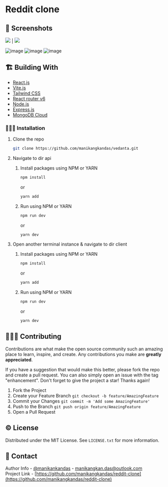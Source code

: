 # Reddit clone

## 📜 Screenshots




![](https://user-images.githubusercontent.com/75943412/177683043-66d42c88-276f-40bd-babd-5a320e1831f0.png) | ![](https://user-images.githubusercontent.com/75943412/177683280-bbcf1d29-f13e-41a1-9235-ede08166b049.png)

![image](https://user-images.githubusercontent.com/75943412/177683120-a1b9c59b-fa9a-4a21-ad1f-5f47d9b5316c.png)
![image](https://user-images.githubusercontent.com/75943412/177683217-30f2d594-f70d-4fe8-80fb-3fe0e345e429.png)
![image](https://user-images.githubusercontent.com/75943412/177683237-e1213b1e-c025-42f7-9eb5-6c2d0be0d419.png)


## 🏗️ Building With

- [React.js](https://reactjs.org/)
- [Vite.js](https://reactjs.org/)
- [Tailwind CSS](https://tailwindcss.com/)
- [React router v6](https://reactrouter.com/)
- [Node.js](https://nodejs.org/en/)
- [Express.js](https://expressjs.com/)
- [MongoDB Cloud](https://account.mongodb.com/account/login?n=%2Fv2%2F627288aa95256504372af304&nextHash=%23clusters)

### 🧑🏻‍🎤 Installation

1. Clone the repo

   ```sh
   git clone https://github.com/manikangkandas/vedanta.git
   ```

2. Navigate to dir api

   1. Install packages using NPM or YARN

      ```sh
      npm install
      ```

      or

      ```sh
      yarn add
      ```

   2. Run using NPM or YARN

      ```sh
      npm run dev
      ```

      or

      ```sh
      yarn dev
      ```

3. Open another terminal instance & navigate to dir client

   1. Install packages using NPM or YARN

      ```sh
      npm install
      ```

      or

      ```sh
      yarn add
      ```

   2. Run using NPM or YARN

      ```sh
      npm run dev
      ```

      or

      ```sh
      yarn dev
      ```

## 💁🏻‍♂️ Contributing

Contributions are what make the open source community such an amazing place to learn, inspire, and create. Any contributions you make are **greatly appreciated**.

If you have a suggestion that would make this better, please fork the repo and create a pull request. You can also simply open an issue with the tag "enhancement".
Don't forget to give the project a star! Thanks again!

1. Fork the Project
2. Create your Feature Branch `git checkout -b feature/AmazingFeature`
3. Commit your Changes `git commit -m 'Add some AmazingFeature'`
4. Push to the Branch `git push origin feature/AmazingFeature`
5. Open a Pull Request

<!-- LICENSE -->

## ©️ License

Distributed under the MIT License. See `LICENSE.txt` for more information.

<!-- CONTACT -->

## 🤝 Contact

Author Info - [@manikankandas](https://linkedin.com/in/manikangkandas) - manikangkan.das@outlook.com
<br />
Project Link - [https://github.com/manikangkandas/reddit-clone](https://github.com/manikangkandas/reddit-clone)

